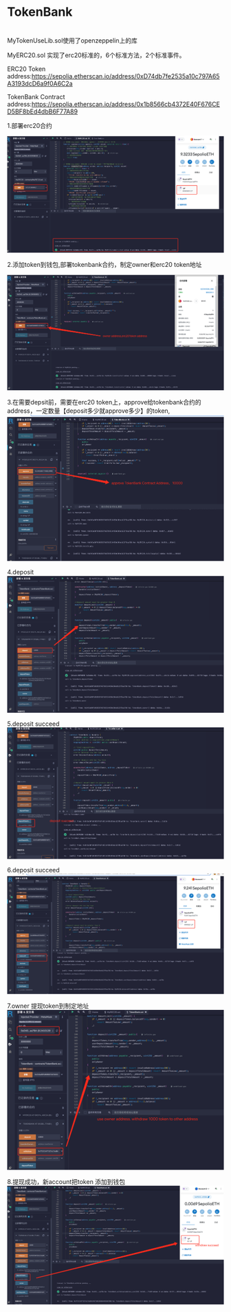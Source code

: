 # TokenBank
#
MyTokenUseLib.sol使用了openzeppelin上的库


MyERC20.sol 实现了erc20标准的，6个标准方法，2个标准事件。

ERC20 Token address:https://sepolia.etherscan.io/address/0xD74db7fe2535a10c797A65A3193dcD6a9f0A6C2a

TokenBank Contract address:https://sepolia.etherscan.io/address/0x1b8566cb4372E40F676CED5BF8bEd4dbB6F77A89


1.部署erc20合约

![1](https://github.com/imminer668/TokenBank/blob/main/image/1-MyERC20-LP.png)

2.添加token到钱包,部署tokenbank合约，制定owner和erc20 token地址

![2](https://github.com/imminer668/TokenBank/blob/main/image/2-TokenBank.png)

3.在需要depsit前，需要在erc20 token上，approve给tokenbank合约的address，一定数量【deposit多少就approve多少】的token,
![3](https://github.com/imminer668/TokenBank/blob/main/image/3-approve.png)

4.deposit
![4](https://github.com/imminer668/TokenBank/blob/main/image/4-deposit.png)

5.deposit succeed
![5](https://github.com/imminer668/TokenBank/blob/main/image/5-deposit_succeed.png)

6.deposit succeed
![6](https://github.com/imminer668/TokenBank/blob/main/image/6-deposit-succeed2.png)

7.owner 提现token到制定地址
![7](https://github.com/imminer668/TokenBank/blob/main/image/7-withdrawToOtherAddress.png)

8.提现成功，新account把token 添加到钱包
![8](https://github.com/imminer668/TokenBank/blob/main/image/8-withdraw-succeed.png)

